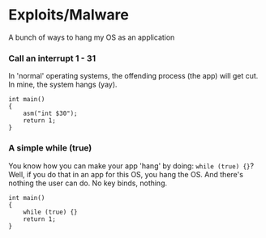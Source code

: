 # Exploits/Malware
A bunch of ways to hang my OS as an application

### Call an interrupt 1 - 31

In 'normal' operating systems, the offending process (the app) will get cut. In mine, the system hangs (yay).

```
int main()
{
    asm("int $30");
    return 1;
}
```

### A simple while (true)

You know how you can make your app 'hang' by doing: `while (true) {}`? Well, if you do that in an app for this OS, you hang the OS. And there's nothing the user can do. No key binds, nothing.

```
int main()
{
    while (true) {}
    return 1;
}
```

